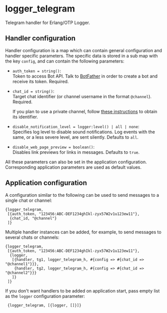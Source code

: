 # logger\_telegram

Telegram handler for Erlang/OTP Logger.

## Handler configuration

Handler configuration is a map which can contain general configuration
and handler specific parameters.  The specific data is stored in a sub
map with the key `config`, and can contain the following parameters:

*   `auth_token = string()`:  
    Token to access Bot API.  Talk to [BotFather][1] in order to create
    a bot and receive its token.  Required.

*   `chat_id = string()`:  
    Target chat identifier (or channel username in the format
    `@channel`).  Required.

    If you plan to use a private channel, follow [these instructions][2]
    to obtain its identifier.

*   `disable_notification_level = logger:level() | all | none`:  
    Specifies log level to disable sound notifications.  Log events with
    the same, or a less severe level, are sent silently.  Defaults to
    `all`.

*   `disable_web_page_preview = boolean()`:  
    Disables link previews for links in messages.  Defaults to `true`.

All these parameters can also be set in the application configuration.
Corresponding application parameters are used as default values.

[1]: https://core.telegram.org/bots#6-botfather
[2]: https://stackoverflow.com/a/56546442

## Application configuration

A configuration similar to the following can be used to send messages to
a single chat or channel:

    {logger_telegram,
     [{auth_token, "123456:ABC-DEF1234ghIkl-zyx57W2v1u123ew11"},
      {chat_id, "@channel"}
     ]}

Multiple handler instances can be added, for example, to send messages
to several chats or channels:

    {logger_telegram,
     [{auth_token, "123456:ABC-DEF1234ghIkl-zyx57W2v1u123ew11"},
      {logger,
       [{handler, tg1, logger_telegram_h, #{config => #{chat_id => "@channel1"}}},
        {handler, tg2, logger_telegram_h, #{config => #{chat_id => "@channel2"}}}
       ]}
     ]}

If you don't want handlers to be added on application start, pass empty
list as the `logger` configuration parameter:

     {logger_telegram, [{logger, []}]}
